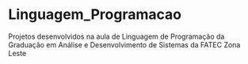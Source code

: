 # Linguagem_Programacao
Projetos desenvolvidos na aula de Linguagem de Programação da Graduação em Análise e Desenvolvimento de Sistemas da FATEC Zona Leste
